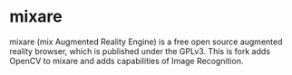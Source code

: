 mixare
======

mixare (mix Augmented Reality Engine) is a free open source augmented reality browser, which is published under the GPLv3. 
This is fork adds OpenCV to mixare and adds capabilities of Image Recognition.
